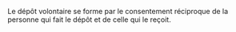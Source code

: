   
 Le dépôt volontaire se forme par le consentement réciproque de la personne qui fait le dépôt et de celle qui le reçoit.  

  
